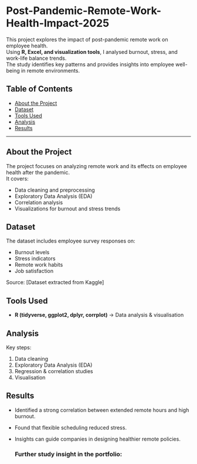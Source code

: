 # Post-Pandemic-Remote-Work-Health-Impact-2025

This project explores the impact of post-pandemic remote work on employee health.  
Using **R, Excel, and visualization tools**, I analysed burnout, stress, and work-life balance trends.  
The study identifies key patterns and provides insights into employee well-being in remote environments.

## Table of Contents
- [About the Project](#about-the-project)
- [Dataset](#dataset)
- [Tools Used](#tools-used)
- [Analysis](#analysis)
- [Results](#results)

---

## About the Project
The project focuses on analyzing remote work and its effects on employee health after the pandemic.  
It covers:
- Data cleaning and preprocessing
- Exploratory Data Analysis (EDA)
- Correlation analysis
- Visualizations for burnout and stress trends

## Dataset
The dataset includes employee survey responses on:
- Burnout levels  
- Stress indicators  
- Remote work habits  
- Job satisfaction  

Source: [Dataset extracted from Kaggle]

## Tools Used
- **R (tidyverse, ggplot2, dplyr, corrplot)** → Data analysis & visualisation

## Analysis
Key steps:
1. Data cleaning
2. Exploratory Data Analysis (EDA)  
3. Regression & correlation studies  
4. Visualisation 

## Results
- Identified a strong correlation between extended remote hours and high burnout.  
- Found that flexible scheduling reduced stress.  
- Insights can guide companies in designing healthier remote policies.  

  ### Further study insight in the portfolio: 

